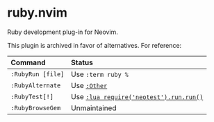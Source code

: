 # ruby.nvim

Ruby development plug-in for Neovim.

This plugin is archived in favor of alternatives. For reference:

| Command | Status |
|:--|:--|
| `:RubyRun [file]` | Use `:term ruby %` |
| `:RubyAlternate` | Use [`:Other`](https://github.com/rgroli/other.nvim) |
| `:RubyTest[!]` | Use [`:lua require('neotest').run.run()`](https://github.com/nvim-neotest/neotest) |
| `:RubyBrowseGem` | Unmaintained |
